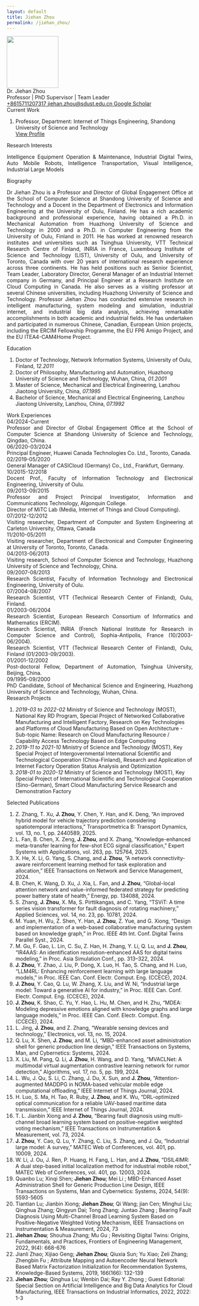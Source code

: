 ```yaml
---
layout: default
title: Jiehan Zhou
permalink: /jiehan_zhou/
---
```


<div class="text-center">
	<img class="rounded-circle border shadow" height="140px" width="140px"
		src="{{ '/assets/imgs/jiehan.jpg' | relative_url }}" />
	<div class="fs-4 fw-light">Dr. Jiehan Zhou</div>
	<div class="fs-5 fw-light text-secondary">Professor | PhD Supervisor | Team Leader</div>
	<div class="btn-group mt-2 gap-3">
		<a href="tel:+8615711207317" class="text-decoration-none">
			<i class="bi bi-telephone-fill"></i> +8615711207317
		</a>
		<a href="mailto:jiehan.zhou@sdust.edu.cn" class="text-decoration-none">
			<i class="bi bi-envelope-at-fill"></i> jiehan.zhou@sdust.edu.cn
		</a>
		<a href="https://scholar.google.com/citations?user=Elzkz90AAAAJ" class="text-decoration-none" target="blank">
			<i class="bi bi-mortarboard-fill"></i> Google Scholar
		</a>
	</div>
</div>

<div class="fs-4 fw-semibold border-bottom mt-3">
	<i class="bi bi-building-check"></i>
	Current Work
</div>
<ol class="list-group-numbered mt-3">
	<li class="list-group-item">
		Professor, Department: Internet of Things Engineering, Shandong University
		of Science and Technology
		<br>
		<a href="http://cise.sdust.edu.cn/home/Page/teacher_detail/catId/30/id/2343.html" class="text-decoration-none"
			target="blank">
			<i class="bi bi-eye"></i> View Profile
		</a>
	</li>
</ol>

<div class="fs-4 fw-semibold border-bottom">
	<i class="bi bi-lightbulb"></i>
	Research Interests
</div>
<p class="mt-3" style="text-align: justify">
	Intelligence Equipment Operation & Maintenance, Industrial Digital Twins, Auto Mobile Robots, Intelligence
	Transportation, Visual Intelligence, Industrial Large Models
</p>

<div class="fs-4 fw-semibold border-bottom">
	<i class="bi bi-info-circle"></i>
	Biography
</div>
<p class="mt-3" style="text-align: justify">
	Dr Jiehan Zhou is a Professor and Director of Global Engagement Office at the School of
	Computer Science at Shandong University of Science and Technology and a Docent in the
	Department of Electronics and Information Engineering at the University of Oulu, Finland. He has
	a rich academic background and professional experience, having obtained a Ph.D. in Mechanical
	Automation from Huazhong University of Science and Technology in 2000 and a Ph.D. in
	Computer Engineering from the University of Oulu, Finland in 2011. He has worked at renowned
	research institutes and universities such as Tsinghua University, VTT Technical Research Centre of
	Finland, INRIA in France, Luxembourg Institute of Science and Technology (LIST), University of
	Oulu, and University of Toronto, Canada with over 20 years of international research experience
	across three continents. He has held positions such as Senior Scientist, Team Leader, Laboratory
	Director, General Manager of an Industrial Internet company in Germany, and Principal Engineer
	at a Research Institute on Cloud Computing in Canada. He also serves as a visiting professor at
	several Chinese universities, including Huazhong University of Science and Technology. Professor
	Jiehan Zhou has conducted extensive research in intelligent manufacturing, system modeling and
	simulation, industrial internet, and industrial big data analysis, achieving remarkable
	accomplishments in both academic and industrial fields. He has undertaken and participated in
	numerous Chinese, Canadian, European Union projects, including the ERCIM Fellowship
	Programme, the EU FP6 Amigo Project, and the EU ITEA4-CAM4Home Project.
</p>

<div class="fs-4 fw-semibold border-bottom">
	<i class="bi bi-journal-plus"></i>
	Education
</div>
<ol class="list-group-numbered mt-3">
	<li class="list-group-item mb-1">
		Doctor of Technology, Network Information Systems, University of Oulu, Finland, <i>12.2011</i>
	</li>
	<li class="list-group-item mb-1">
		Doctor of Philosophy, Manufacturing and Automation, Huazhong University of Science and Technology, Wuhan, China,
		<i>01.2001</i>
	</li>
	<li class="list-group-item mb-1">
		Master of Science, Mechanical and Electrical Engineering, Lanzhou Jiaotong University, China, <i>07.1995</i>
	</li>
	<li class="list-group-item mb-1">
		Bachelor of Science, Mechanical and Electrical Engineering, Lanzhou Jiaotong University, Lanzhou, China,
		<i>07.1992</i>
	</li>
</ol>

<div class="fs-4 fw-semibold border-bottom">
	<i class="bi bi-briefcase"></i>
	Work Experiences
</div>

<div class="row mt-3" style="text-align: justify">
	<div class="col-2 mb-1">04/2024-Current</div>
	<div class="col-10 mb-1">Professor and Director of Global Engagement Office at the School of Computer Science at
		Shandong University of Science and Technology, Qingdao, China.</div>
	<div class="col-2 mb-1">06/2020-03/2024</div>
	<div class="col-10 mb-1">Principal Engineer, Huawei Canada Technologies Co. Ltd., Toronto, Canada.</div>
	<div class="col-2 mb-1">02/2019-05/2020</div>
	<div class="col-10 mb-1">General Manager of CASICloud (Germany) Co., Ltd., Frankfurt, Germany.</div>
	<div class="col-2 mb-1">10/2015-12/2018</div>
	<div class="col-10 mb-1">Docent Prof., Faculty of Information Technology and Electronical Engineering, University of
		Oulu.</div>
	<div class="col-2 mb-1">09/2013-09/2015</div>
	<div class="col-10 mb-1">Professor and Project Principal Investigator, Information and Communications Technology,
		Algonquin College.
		<br>
		Director of MiTC Lab (Media, Internet of Things and Cloud Computing).
	</div>
	<div class="col-2 mb-1">07/2012-12/2012</div>
	<div class="col-10 mb-1">Visiting researcher, Department of Computer and System Engineering at Carleton University,
		Ottawa, Canada</div>
	<div class="col-2 mb-1">11/2010-05/2011</div>
	<div class="col-10 mb-1">Visiting researcher, Department of Electronical and Computer Engineering at University of
		Toronto, Toronto, Canada.</div>
	<div class="col-2 mb-1">04/2013-06/2013</div>
	<div class="col-10 mb-1">Visiting research, School of Computer Science and Technology, Huazhong University of
		Science and Technology, China.</div>
	<div class="col-2 mb-1">09/2007-08/2013</div>
	<div class="col-10 mb-1">Research Scientist, Faculty of Information Technology and Electronical Engineering,
		University of Oulu.</div>
	<div class="col-2 mb-1">07/2004-08/2007</div>
	<div class="col-10 mb-1">Research Scientist, VTT (Technical Research Center of Finland), Oulu, Finland.</div>
	<div class="col-2 mb-1">01/2003-06/2004</div>
	<div class="col-10 mb-1">Research Scientist, European Research Consortium of Informatics and Mathematics (ERCIM).
		<br>
		Research Scientist, INRIA (French National Institute for Research in Computer Science and Control),
		Sophia-Antipolis, France (10/2003-06/2004).
		<br>
		Research Scientist, VTT (Technical Research Center of Finland), Oulu, Finland (01/2003-09/2003).
	</div>
	<div class="col-2 mb-1">01/2001-12/2002</div>
	<div class="col-10 mb-1">Post-doctoral Fellow, Department of Automation, Tsinghua University, Beijing, China.</div>
	<div class="col-2 mb-1">09/1995-09/2000</div>
	<div class="col-10 mb-1">PhD Candidate, School of Mechanical Science and Engineering, Huazhong University of Science
		and Technology, Wuhan, China.</div>
</div>

<div class="fs-4 fw-semibold border-bottom">
	<i class="bi bi-easel"></i>
	Research Projects
</div>
<p class="mt-3" style="text-align: justify">
<ol class="list-group-numbered">
	<li class="list-group-item mb-1">
		<i>2019-03 to 2022-02</i> Ministry of Science and Technology (MOST),
		National Key RD Program, Special Project of Networked Collaborative
		Manufacturing and Intelligent Factory, Research on Key Technologies and
		Platforms of Cloud Manufacturing Based on Open Architecture - Sub-topic
		Name: Research on Cloud Manufacturing Resource / Capability Access
		Technology Based on Edge Computing
	</li>
	<li class="list-group-item mb-1">
		<i>2019-11 to 2021-10</i> Ministry of Science and Technology (MOST), Key
		Special Project of Intergovernmental International Scientific and
		Technological Cooperation (China-Finland), Research and Application of
		Internet Factory Operation Status Analysis and Optimization
	</li>
	<li class="list-group-item mb-1">
		<i>2018-01 to 2020-12</i> Ministry of Science and Technology (MOST), Key
		Special Project of International Scientific and Technological Cooperation
		(Sino-German), Smart Cloud Manufacturing Service Research and Demonstration
		Factory
	</li>
</ol>
</p>

<div class="fs-4 fw-semibold border-bottom">
	<i class="bi bi-book"></i>
	Selected Publications
</div>
<p class="mt-3" style="text-align: justify">
<ol class="list-group-numbered">
	<li class="list-group-item mb-1">
		Z. Zhang, T. Xu, <b>J. Zhou</b>, Y. Chen, Y. Han, and K. Deng, “An improved
		hybrid model for vehicle trajectory prediction considering spatiotemporal
		interactions,” Transportmetrica B: Transport Dynamics, vol. 13, no. 1, pp.
		2440589, 2025.
	</li>
	<li class="list-group-item mb-1">
		L. Fan, B. Chen, X. Zeng, <b>J. Zhou</b>, and X. Zhang, “Knowledge-enhanced
		meta-transfer learning for few-shot ECG signal classification,” Expert
		Systems with Applications, vol. 263, pp. 125764, 2025.
	</li>
	<li class="list-group-item mb-1">
		X. He, X. Li, G. Yang, S. Chang, and <b>J. Zhou</b>, “A network
		connectivity-aware reinforcement learning method for task exploration and
		allocation,” IEEE Transactions on Network and Service Management, 2024.
	</li>
	<li class="list-group-item mb-1">
		B. Chen, K. Wang, D. Xu, J. Xia, L. Fan, and <b>J. Zhou</b>, “Global-local
		attention network and value-informed federated strategy for predicting power
		battery state of health,” Energy, pp. 134088, 2024.
	</li>
	<li class="list-group-item mb-1">
		S. Zhang, <b>J. Zhou</b>, X. Ma, S. Pirttikangas, and C. Yang, “TSViT: A
		time series vision transformer for fault diagnosis of rotating machinery,”
		Applied Sciences, vol. 14, no. 23, pp. 10781, 2024.
	</li>
	<li class="list-group-item mb-1">
		M. Yuan, H. Wu, Z. Shen, Y. Han, <b>J. Zhou</b>, Z. Yue, and G. Xiong,
		“Design and implementation of a web-based collaborative manufacturing system
		based on knowledge graph,” in Proc. IEEE 4th Int. Conf. Digital Twins
		Parallel Syst., 2024.
	</li>
	<li class="list-group-item mb-1">
		M. Gu, F. Gao, L. Lin, C. Su, Z. Han, H. Zhang, Y. Li, Q. Lu, and
		<b>J. Zhou</b>, “IR4AAS: An identification resolution-enhanced AAS for
		digital twins modeling,” in Proc. Asia Simulation Conf., pp. 313–322, 2024.
	</li>
	<li class="list-group-item mb-1">
		<b>J. Zhou</b>, Y. Zhao, J. Liu, P. Dong, X. Luo, H. Tao, S. Chang, and H.
		Luo, “LLM4RL: Enhancing reinforcement learning with large language models,”
		in Proc. IEEE Can. Conf. Electr. Comput. Eng. (CCECE), 2024.
	</li>
	<li class="list-group-item mb-1">
		<b>J. Zhou</b>, Y. Cao, Q. Lu, W. Zhang, X. Liu, and W. Ni, “Industrial
		large model: Toward a generative AI for industry,” in Proc. IEEE Can. Conf.
		Electr. Comput. Eng. (CCECE), 2024.
	</li>
	<li class="list-group-item mb-1">
		<b>J. Zhou</b>, K. Shao, C. Yu, Y. Hao, L. Hu, M. Chen, and H. Zhu, “MDEA:
		Modeling depressive emotions aligned with knowledge graphs and large
		language models,” in Proc. IEEE Can. Conf. Electr. Comput. Eng. (CCECE),
		2024.
	</li>
	<li class="list-group-item mb-1">
		L. Jing, <b>J. Zhou</b>, and Z. Zhang, “Wearable sensing devices and
		technology,” Electronics, vol. 13, no. 15, 2024.
	</li>
	<li class="list-group-item mb-1">
		Q. Lu, X. Shen, <b>J. Zhou</b>, and M. Li, “MBD-enhanced asset
		administration shell for generic production line design,” IEEE Transactions
		on Systems, Man, and Cybernetics: Systems, 2024.
	</li>
	<li class="list-group-item mb-1">
		X. Liu, M. Pang, Q. Li, <b>J. Zhou</b>, H. Wang, and D. Yang, “MVACLNet: A
		multimodal virtual augmentation contrastive learning network for rumor
		detection,” Algorithms, vol. 17, no. 5, pp. 199, 2024.
	</li>
	<li class="list-group-item mb-1">
		L. Wu, J. Qu, S. Li, C. Zhang, J. Du, X. Sun, and <b>J. Zhou</b>,
		“Attention-augmented MADDPG in NOMA-based vehicular mobile edge
		computational offloading,” IEEE Internet of Things Journal, 2024.
	</li>
	<li class="list-group-item mb-1">
		H. Luo, S. Ma, H. Tao, R. Ruby, <b>J. Zhou</b>, and K. Wu, “DRL-optimized
		optical communication for a reliable UAV-based maritime data transmission,”
		IEEE Internet of Things Journal, 2024.
	</li>
	<li class="list-group-item mb-1">
		T. L. Jianbin Xiong and <b>J. Zhou</b>, “Bearing fault diagnosis using
		multi-channel broad learning system based on positive-negative weighted
		voting mechanism,” IEEE Transactions on Instrumentation & Measurement, vol.
		73, 2024.
	</li>
	<li class="list-group-item mb-1">
		<b>J. Zhou</b>, Y. Cao, Q. Lu, Y. Zhang, C. Liu, S. Zhang, and J. Qu,
		“Industrial large model: A survey,” MATEC Web of Conferences, vol. 401, pp.
		10009, 2024.
	</li>
	<li class="list-group-item mb-1">
		W. Li, J. Ou, J. Ren, P. Huang, H. Fang, L. Han, and <b>J. Zhou</b>,
		“DSIL4IMR: A dual step-based initial localization method for industrial
		mobile robot,” MATEC Web of Conferences, vol. 401, pp. 12003, 2024.
	</li>
	<li class="list-group-item mb-1">
		Quanbo Lu; Xinqi Shen; <b>Jiehan Zhou</b>; Mei Li ; MBD-Enhanced Asset
		Administration Shell for Generic Production Line Design, IEEE Transactions
		on Systems, Man and Cybernetics: Systems, 2024, 54(9): 5593-5605
	</li>
	<li class="list-group-item mb-1">
		Tiantian Lu; Jianbin Xiong; <b>Jiehan Zhou</b>; Qi Wang; jian Cen; Minghui
		Liu; Qinghua Zhang; Qingyun Dai; Tong Zhang; Juntao Zhang ; Bearing Fault
		Diagnosis Using Multi-Channel Broad Learning System Based on
		Positive-Negative Weighted Voting Mechanism, IEEE Transactions on
		Instrumentation & Measurement, 2024, 73
	</li>
	<li class="list-group-item mb-1">
		<b>Jiehan Zhou</b>; Shouhua Zhang; Mu Gu ; Revisiting Digital Twins:
		Origins, Fundamentals, and Practices, Frontiers of Engineering Management,
		2022, 9(4): 668-676
	</li>
	<li class="list-group-item mb-1">
		Jianli Zhao; Xijiao Geng; <b>Jiehan Zhou</b>; Qiuxia Sun; Yu Xiao; Zeli
		Zhang; Zhengbin Fu ; Attribute Mapping and Autoencoder Neural Network Based
		Matrix Factorization Initialization for Recommendation Systems,
		Knowledge-Based Systems, 2019, 166(166): 132-139
	</li>
	<li class="list-group-item mb-1">
		<b>Jiehan Zhou</b>; Qinghua Lu; Wenbin Dai; Ray Y. Zhong ; Guest Editorial:
		Special Section on Artificial Intelligence and Big Data Analytics for Cloud
		Manufacturing, IEEE Transactions on Industrial Informatics, 2022, 2022: 1-3
	</li>
</ol>
</p>